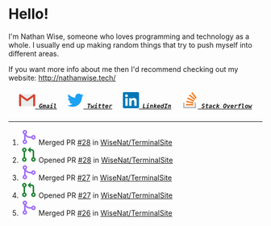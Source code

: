 <!--About Me--->


<!--Tools/Languages--->
<h1> Hello! </h1>
<p>I'm Nathan Wise, someone who loves programming and technology as a whole. I usually end up making random things that try to push myself into different areas.

If you want more info about me then I'd recommend checking out my website: http://nathanwise.tech/</p>

<!--Contacts--->
<h5 align="center">
	<code><a href="mailto:nathan88wise@gmail.com"><img alt="Gmail" width=32 src="res/logos/gmail.svg"> Gmail</a></code>
	&emsp;
	<code><a href="https://twitter.com/WiseNatDev" title="Twitter Profile"><img alt="Twitter" width=32 src="res/logos/twitter.svg"> Twitter</a></code>
	&emsp;
	<code><a href="https://www.linkedin.com/in/nathan-w-5592ba1b5/" title="LinkedIn Profile"><img alt="LinkedIn" width=32 src="res/logos/linkedin.svg"> LinkedIn</a></code>
	&emsp;
	<code><a href="https://stackoverflow.com/users/11125378/wisenat" title="Stack Overflow Profile"><img alt="Stack Overflow" width=32 src="res/logos/stackoverflow.svg"> Stack Overflow</a></code>
</h5>

---

<!--GitHub Recent Activity--->

<!--RECENT_ACTIVITY:start-->
1. ![pr-merged](res/octicons/pr-merged.svg) Merged PR [#28](https://github.com/WiseNat/TerminalSite/pull/28) in [WiseNat/TerminalSite](https://github.com/WiseNat/TerminalSite)
2. ![pr-created](res/octicons/pr-created.svg) Opened PR [#28](https://github.com/WiseNat/TerminalSite/pull/28) in [WiseNat/TerminalSite](https://github.com/WiseNat/TerminalSite)
3. ![pr-merged](res/octicons/pr-merged.svg) Merged PR [#27](https://github.com/WiseNat/TerminalSite/pull/27) in [WiseNat/TerminalSite](https://github.com/WiseNat/TerminalSite)
4. ![pr-created](res/octicons/pr-created.svg) Opened PR [#27](https://github.com/WiseNat/TerminalSite/pull/27) in [WiseNat/TerminalSite](https://github.com/WiseNat/TerminalSite)
5. ![pr-merged](res/octicons/pr-merged.svg) Merged PR [#26](https://github.com/WiseNat/TerminalSite/pull/26) in [WiseNat/TerminalSite](https://github.com/WiseNat/TerminalSite)
<!--RECENT_ACTIVITY:end-->

<!--**WiseNat/WiseNat** is a ✨ _special_ ✨ repository because its `README.md` (this file) appears on your GitHub profile.-->
